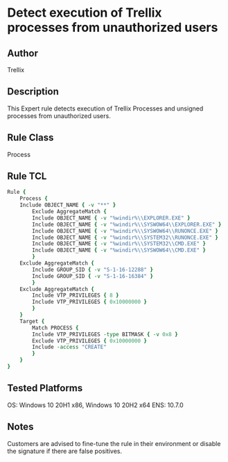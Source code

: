 # Detect execution of Trellix processes from unauthorized users

## Author
Trellix

## Description
This Expert rule detects execution of Trellix Processes and unsigned processes from unauthorized users.

## Rule Class 
Process

## Rule TCL
```tcl
Rule {
	Process {
	Include OBJECT_NAME { -v "**" }
		Exclude AggregateMatch {
		Include OBJECT_NAME { -v "%windir%\\EXPLORER.EXE" }
		Include OBJECT_NAME { -v "%windir%\\SYSWOW64\\EXPLORER.EXE" }
		Include OBJECT_NAME { -v "%windir%\\SYSWOW64\\RUNONCE.EXE" }
		Include OBJECT_NAME { -v "%windir%\\SYSTEM32\\RUNONCE.EXE" }
		Include OBJECT_NAME { -v "%windir%\\SYSTEM32\\CMD.EXE" }
		Include OBJECT_NAME { -v "%windir%\\SYSWOW64\\CMD.EXE" }
		}
	Exclude AggregateMatch {
		Include GROUP_SID { -v "S-1-16-12288" }
		Include GROUP_SID { -v "S-1-16-16384" }
        }
	Exclude AggregateMatch {
		Include VTP_PRIVILEGES { 8 }
		Include VTP_PRIVILEGES { 0x10000000 }
		}
	}
	Target {
		Match PROCESS {
		Include VTP_PRIVILEGES -type BITMASK { -v 0x8 }
		Exclude VTP_PRIVILEGES { 0x10000000 }
		Include -access "CREATE"
		}
	}
}

```
## Tested Platforms
OS: Windows 10 20H1 x86, Windows 10 20H2 x64
ENS: 10.7.0

## Notes
Customers are advised to fine-tune the rule in their environment or disable the signature if there are false positives.